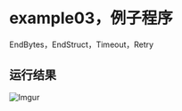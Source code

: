 # example03，例子程序
EndBytes，EndStruct，Timeout，Retry

## 运行结果
![Imgur](https://i.imgur.com/tgc18hL.png)